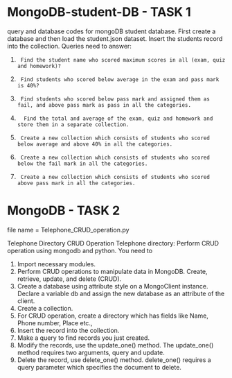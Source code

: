 # MongoDB-student-DB - TASK 1
query and database codes for mongoDB student database.
First create a database and then load the student.json dataset.
Insert the students record into the collection.
Queries need to answer:
1)      Find the student name who scored maximum scores in all (exam, quiz and homework)?
2)      Find students who scored below average in the exam and pass mark is 40%?
3)      Find students who scored below pass mark and assigned them as fail, and above pass mark as pass in all the categories.
4)       Find the total and average of the exam, quiz and homework and store them in a separate collection.
5)      Create a new collection which consists of students who scored below average and above 40% in all the categories.
6)      Create a new collection which consists of students who scored below the fail mark in all the categories.
7)      Create a new collection which consists of students who scored above pass mark in all the categories.

# MongoDB - TASK 2 

file name =   Telephone_CRUD_operation.py

Telephone Directory CRUD Operation
Telephone directory: Perform CRUD operation using mongodb and python.
You need to
1)  Import necessary modules.
2)  Perform CRUD operations to manipulate data in MongoDB. Create, retrieve, update, and delete (CRUD).
3)  Create a database using attribute style on a MongoClient instance. Declare a variable db and assign the new database as an attribute of the client.
4)  Create a collection.
5)  For CRUD operation, create a directory which has fields like Name, Phone number, Place etc.,
6)  Insert the record into the collection.
7)  Make a query to find records you just created.
8)  Modify the records, use the update_one() method. The update_one() method requires two arguments, query and update.
9)  Delete the record, use delete_one() method. delete_one() requires a query parameter which specifies the document to delete.
